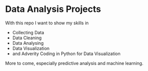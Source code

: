 <h1>Data Analysis Projects</h1>

<p>With this repo I want to show my skills in</p>
<ul>
  <li>Collecting Data</li>
  <li>Data Cleaning</li>
  <li>Data Analysing</li>
  <li>Data Visualization</li>
  <li>and Adverity Coding in Python for Data Visualization</li>
</ul>

<p>More to come, especially predictive analysis and machine learning.</p>
